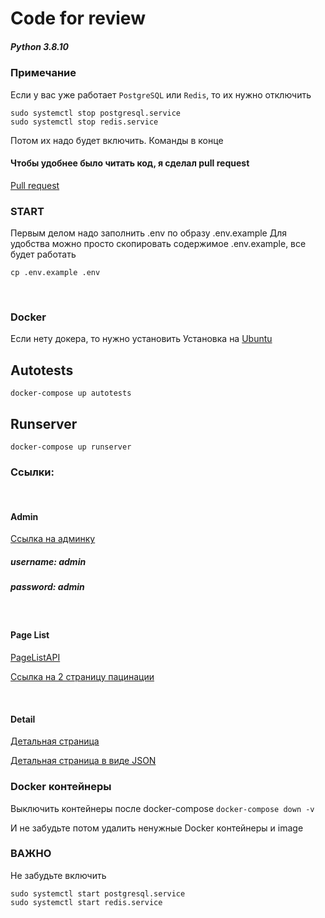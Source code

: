 # Code for review
##### Python 3.8.10


### Примечание
Если у вас уже работает `PostgreSQL` или `Redis`, то их нужно отключить
````
sudo systemctl stop postgresql.service 
sudo systemctl stop redis.service
````
Потом их надо будет включить. Команды в конце
<br>

#### Чтобы удобнее было читать код, я сделал pull request
[Pull request](https://github.com/Rskeldi/Test-Job/pull/1/files)


### START

Первым делом надо заполнить .env по образу .env.example
Для удобства можно просто скопировать содержимое .env.example, все будет работать

`cp .env.example .env`

<br>

### Docker
Если нету докера, то нужно установить
Установка на 
[Ubuntu](https://www.digitalocean.com/community/tutorials/docker-ubuntu-18-04-1-ru)




## Autotests

`docker-compose up autotests`

## Runserver

`docker-compose up runserver`

### Ссылки:
<br>

#### Admin
[Ссылка на админку](http://0.0.0.0:8000/admin/)
##### username: admin
##### password: admin
<br>

#### Page List
[PageListAPI](http://0.0.0.0:8000/api/v1/)

[Ссылка на 2 страницу пацинации](http://0.0.0.0:8000/api/v1/?page=2)

<br>

#### Detail 
[Детальная страница](http://0.0.0.0:8000/api/v1/1/)

[Детальная страница в виде JSON](http://0.0.0.0:8000/api/v1/1/?format=json)

### Docker контейнеры
Выключить контейнеры после docker-compose
`docker-compose down -v`

И не забудьте потом удалить ненужные Docker контейнеры и image

### ВАЖНО
Не забудьте включить 
````
sudo systemctl start postgresql.service 
sudo systemctl start redis.service
